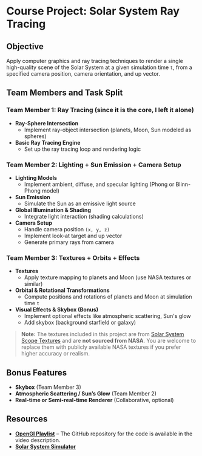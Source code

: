 # Course Project: Solar System Ray Tracing

## Objective
Apply computer graphics and ray tracing techniques to render a single high-quality scene of the Solar System at a given simulation time `t`, from a specified camera position, camera orientation, and up vector.

## Team Members and Task Split

### Team Member 1: **Ray Tracing** (since it is the core, I left it alone)
- **Ray-Sphere Intersection**
  - Implement ray-object intersection (planets, Moon, Sun modeled as spheres)
- **Basic Ray Tracing Engine**
  - Set up the ray tracing loop and rendering logic

### Team Member 2: **Lighting + Sun Emission + Camera Setup**
- **Lighting Models**
  - Implement ambient, diffuse, and specular lighting (Phong or Blinn-Phong model)
- **Sun Emission**
  - Simulate the Sun as an emissive light source
- **Global Illumination & Shading**
  - Integrate light interaction (shading calculations)
- **Camera Setup**
  - Handle camera position `(x, y, z)`
  - Implement look-at target and up vector
  - Generate primary rays from camera

### Team Member 3: **Textures + Orbits + Effects**
- **Textures**
  - Apply texture mapping to planets and Moon (use NASA textures or similar)
- **Orbital & Rotational Transformations**
  - Compute positions and rotations of planets and Moon at simulation time `t`
- **Visual Effects & Skybox (Bonus)**
  - Implement optional effects like atmospheric scattering, Sun's glow
  - Add skybox (background starfield or galaxy)

> **Note:** The textures included in this project are from [Solar System Scope Textures](https://www.solarsystemscope.com/textures/) and are **not sourced from NASA**.
> You are welcome to replace them with publicly available NASA textures if you prefer higher accuracy or realism.

## Bonus Features
- **Skybox** (Team Member 3)
- **Atmospheric Scattering / Sun’s Glow** (Team Member 2)
- **Real-time or Semi-real-time Renderer** (Collaborative, optional)


## Resources
- [**OpenGl Playlist**](https://youtu.be/bmCYgoCAyMQ?si=TPFQyBV041nCOI2d) – The GitHub repository for the code is available in the video description.
- [**Solar System Simulator**](https://www.solarsystemscope.com/)
